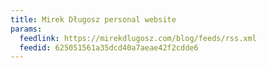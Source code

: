 ```yaml
---
title: Mirek Długosz personal website
params:
  feedlink: https://mirekdlugosz.com/blog/feeds/rss.xml
  feedid: 625051561a35dcd40a7aeae42f2cdde6
---
```

